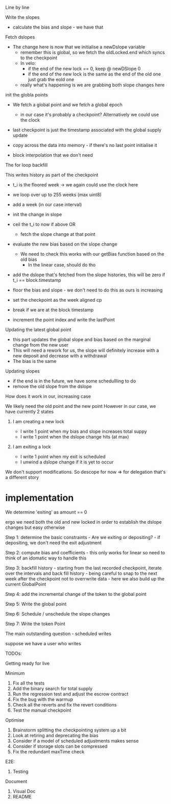 Line by line

Write the slopes

- calculate the bias and slope - we have that

Fetch dslopes

- The change here is now that we initialise a newDslope variable
  - remember this is global, so we fetch the oldLocked.end which syncs to the checkpoint
  - In velo:
    - if the end of the new lock == 0, keep @ newDSlope 0
    - if the end of the new lock is the same as the end of the old one just grab the eold one
  - really what's happening is we are grabbing both slope changes here

init the globla points

- We fetch a global point and we fetch a global epoch

  - in our case it's probably a checkpoint? Alternatively we could use the clock

- last checkpoint is just the timestamp associated with the global supply update

- copy across the data into memory - if there's no last point initialise it

- block interpolation that we don't need

The for loop backfill

This writes history as part of the checkpoint

- t_i is the floored week -> we again could use the clock here
- we loop over up to 255 weeks (max uint8)
- add a week (in our case interval)
- init the change in slope
- ceil the t_i to now if above OR
  - fetch the slope change at that point
- evaluate the new bias based on the slope change
  - We need to check this works with our getBias function based on the old bias
    - In the linear case, should do tho
- add the dslope that's fetched from the slope histories, this will be zero if t_i == block.timestamp
- floor the bias and slope - we don't need to do this as ours is increasing
- set the checkpoint as the week aligned cp

- break if we are at the block timestamp
- increment the point index and write the lastPoint

Updating the latest global point

- this part updates the global slope and bias based on the marginal change from the new user
- This will need a rework for us, the slope will definitely increase with a new deposit and decrease with a withdrawal
- The bias is the same

Updating slopes

- if the end is in the future, we have some schedullling to do
- remove the old slope from the dslope

How does it work in our, increasing case

We likely need the old point and the new point
However in our case, we have currently 2 states

1. I am creating a new lock

   - I write 1 point when my bias and slope increases total suppy
   - I write 1 point when the dslope change hits (at max)

2. I am exiting a lock
   - I write 1 point when my exit is scheduled
   - I unwind a dslope change if it is yet to occur

We don't support modifications. So descope for now => for delegation that's a different story

# implementation

We determine 'exiting' as amount == 0

ergo we need both the old and new locked in order to establish the dslope changes but easy otherwise

Step 1: determine the basic constraints - Are we exiting or depositing? - if depositing, we don't need the exit adjustment

Step 2: compute bias and coefficients - this only works for linear so need to think of an idomatic way to handle this

Step 3: backfill history - starting from the last recorded checkpoint, iterate over the intervals and back fill history - being careful to snap to the next week after the checkpoint not to overrwrite data - here we also build up the current GlobalPoint

Step 4: add the incremental change of the token to the global point

Step 5: Write the global point

Step 6: Schedule / unschedule the slope changes

Step 7: Write the token Point

The main outstanding question - scheduled writes

suppose we have a user who writes

TODOs:

Getting ready for live

Minimum

1. Fix all the tests
2. Add the binary search for total supply
3. Run the regression test and adjust the escrow contract
4. Fix the bug with the warmup
5. Check all the reverts and fix the revert conditions
6. Test the manual checkpoint

Optimise

1. Brainstorm splitting the checkpointing system up a bit
2. Look at retiring and deprecating the bias
3. Consider if a model of scheduled adjustments makes sense
4. Consider if storage slots can be compressed
5. Fix the redundant maxTime check

E2E:

1. Testing

Document

1. Visual Doc
2. README
